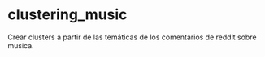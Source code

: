 # clustering_music
Crear clusters a partir de las temáticas de los comentarios de reddit sobre musica.
